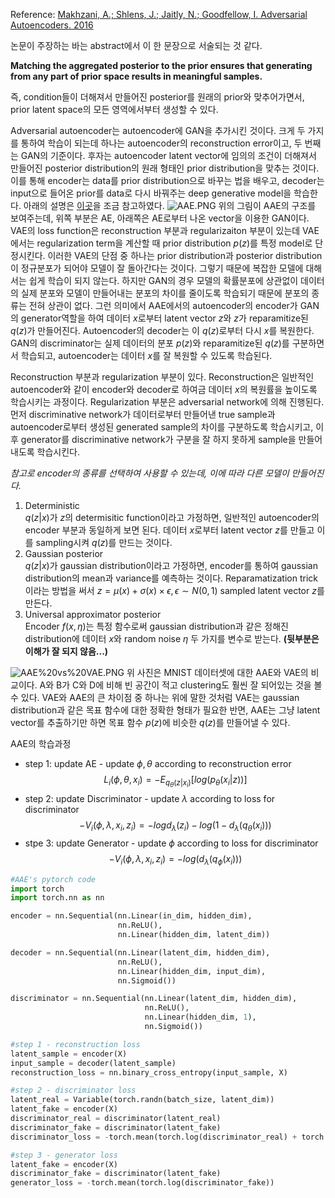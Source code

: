 
Reference: [Makhzani, A.; Shlens, J.; Jaitly, N.; Goodfellow, I. Adversarial Autoencoders. 2016](https://arxiv.org/abs/1511.05644.)

논문이 주장하는 바는 abstract에서 이 한 문장으로 서술되는 것 같다.  
  
**Matching the aggregated posterior to the prior ensures that generating from any
part of prior space results in meaningful samples.**  
  
즉, condition들이 더해져서 만들어진 posterior를 원래의 prior와 맞추어가면서, prior latent space의 모든 영역에서부터 생성할 수 있다.

Adversarial autoencoder는 autoencoder에 GAN을 추가시킨 것이다. 크게 두 가지를 통하여 학습이 되는데 하나는 autoencoder의 reconstruction error이고, 두 번째는 GAN의 기준이다. 후자는 autoencoder latent vector에 임의의 조건이 더해져서 만들어진 posterior distribution의 원래 형태인 prior distribution을 맞추는 것이다. 이를 통해 encoder는 data를 prior distribution으로 바꾸는 법을 배우고, decoder는 input으로 들어온 prior를 data로 다시 바꿔주는 deep generative model을 학습한다. 아래의 설명은 [이곳](https://ratsgo.github.io/generative%20model/2018/01/28/VAEs/)을 조금 참고하였다.
![AAE.PNG](attachment:AAE.PNG)
위의 그림이 AAE의 구조를 보여주는데, 위쪽 부분은 AE, 아래쪽은 AE로부터 나온 vector을 이용한 GAN이다. VAE의 loss function은 reconstruction 부분과 regularizaiton 부분이 있는데 VAE에서는 regularization term을 계산할 때 prior distribution $p(z)$를 특정 model로 단정시킨다. 이러한 VAE의 단점 중 하나는 prior distribution과 posterior distribution이 정규분포가 되어야 모델이 잘 돌아간다는 것이다. 그렇기 때문에 복잡한 모델에 대해서는 쉽게 학습이 되지 않는다. 하지만 GAN의 경우 모델의 확률분포에 상관없이 데이터의 실제 분포와 모델이 만들어내는 분포의 차이를 줄이도록 학습되기 때문에 분포의 종류는 전혀 상관이 없다. 그런 의미에서 AAE에서의 autoencoder의 encoder가 GAN의 generator역할을 하여 데이터 $x$로부터 latent vector $z$와 $z$가 reparamitize된 $q(z)$가 만들어진다. Autoencoder의 decoder는 이 $q(z)$로부터 다시 $x$를 복원한다. GAN의 discriminator는 실제 데이터의 분포 $p(z)$와 reparamitize된 $q(z)$를 구분하면서 학습되고, autoencoder는 데이터 $x$를 잘 복원할 수 있도록 학습된다.

Reconstruction 부분과 regularization 부분이 있다. Reconstruction은 일반적인 autoencoder와 같이 encoder와 decoder로 하여금 데이터 $x$의 복원률을 높이도록 학습시키는 과정이다. Regularization 부분은 adversarial network에 의해 진행된다. 먼저 discriminative network가 데이터로부터 만들어낸 true sample과 autoencoder로부터 생성된 generated sample의 차이를 구분하도록 학습시키고, 이후 generator를 discriminative network가 구분을 잘 하지 못하게 sample을 만들어내도록 학습시킨다. 

*참고로 encoder의 종류를 선택하여 사용할 수 있는데, 이에 따라 다른 모델이 만들어진다.*
1. Deterministic  
    $q(z|x)$가 $z$의 determisitic function이라고 가정하면, 일반적인 autoencoder의 encoder 부분과 동일하게 보면 된다. 데이터 $x$로부터 latent vector $z$를 만들고 이를 sampling시켜 $q(z)$를 만드는 것이다.
2. Gaussian posterior  
    $q(z|x)$가 gaussian distribution이라고 가정하면, encoder를 통하여 gaussian distribution의 mean과 variance를 예측하는 것이다. Reparamatization trick이라는 방법을 써서 $z = \mu (x) + \sigma (x) \times \epsilon , \epsilon \sim N(0,1)$ sampled latent vector $z$를 만든다.
3. Universal approximator posterior  
    Encoder $f(x, \eta)$는 특정 함수로써 gaussian distribution과 같은 정해진 distribution에 데이터 $x$와 random noise $\eta$ 두 가지를 변수로 받는다. **(뒷부분은 이해가 잘 되지 않음...)**

![AAE%20vs%20VAE.PNG](attachment:AAE%20vs%20VAE.PNG)
위 사진은 MNIST 데이터셋에 대한 AAE와 VAE의 비교이다. A와 B가 C와 D에 비해 빈 공간이 적고 clustering도 훨씬 잘 되어있는 것을 볼 수 있다. VAE와 AAE의 큰 차이점 중 하나는 위에 말한 것처럼 VAE는 gaussian distribution과 같은 목표 함수에 대한 정확한 형태가 필요한 반면, AAE는 그냥 latent vector를 추출하기만 하면 목표 함수 $p(z)$에 비슷한 $q(z)$를 만들어낼 수 있다.

AAE의 학습과정
* step 1: update AE - update $\phi, \theta$ according to reconstruction error
$$L_i (\phi, \theta, x_i) = - E_{q_\theta(z|x_i)}[log(p_\theta (x_i|z))]$$
* step 2: update Discriminator - update $\lambda$ according to loss for discriminator
$$-V_i(\phi, \lambda, x_i, z_i) = -logd_\lambda (z_i) - log(1 - d_\lambda (q_\theta (x_i)))$$
* stpe 3: update Generator - update $\phi$ according to loss for discriminator
$$-V_i(\phi, \lambda, x_i, z_i) = -log(d_\lambda (q_\phi (x_i)))$$


```python
#AAE's pytorch code
import torch
import torch.nn as nn

encoder = nn.Sequential(nn.Linear(in_dim, hidden_dim),
                        nn.ReLU(),
                        nn.Linear(hidden_dim, latent_dim))

decoder = nn.Sequential(nn.Linear(latent_dim, hidden_dim),
                        nn.ReLU(),
                        nn.Linear(hidden_dim, input_dim),
                        nn.Sigmoid())

discriminator = nn.Sequential(nn.Linear(latent_dim, hidden_dim),
                              nn.ReLU(),
                              nn.Linear(hidden_dim, 1),
                              nn.Sigmoid())

#step 1 - reconstruction loss
latent_sample = encoder(X)
input_sample = decoder(latent_sample)
reconstruction_loss = nn.binary_cross_entropy(input_sample, X)

#step 2 - discriminator loss
latent_real = Variable(torch.randn(batch_size, latent_dim))
latent_fake = encoder(X)
discriminator_real = discriminator(latent_real)
discriminator_fake = discriminator(latent_fake)
discriminator_loss = -torch.mean(torch.log(discriminator_real) + torch.log(1 - discriminator_fake))

#step 3 - generator loss
latent_fake = encoder(X)
discriminator_fake = discriminator(latent_fake)
generator_loss = -torch.mean(torch.log(discriminator_fake))
```
